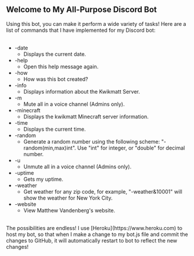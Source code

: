 ## Welcome to My All-Purpose Discord Bot  

Using this bot, you can make it perform a wide variety of tasks! Here are a list of commands that I have implemented for my Discord bot:  
<br>
* -date
	* Displays the current date.
* -help
	* Open this help message again.
* -how
	* How was this bot created?
* -info
	* Displays information about the Kwikmatt Server.
* -m
	* Mute all in a voice channel (Admins only).
* -minecraft
	* Displays the kwikmatt Minecraft server information.
* -time
	* Displays the current time.
* -random
	* Generate a random number using the following scheme: "-random(min,max)int". Use "int" for integer, or "double" for decimal number.
* -u
	* Unmute all in a voice channel (Admins only).
* -uptime
	* Gets my uptime.
* -weather
	* Get weather for any zip code, for example, "-weather&10001" will show the weather for New York City.
* -website
	* View Matthew Vandenberg's website.
<br>  
The possibilities are endless! I use [Heroku](https://www.heroku.com) to host my bot, so that when I make a change to my bot.js file and commit the changes to GitHub, it will automatically restart to bot to reflect the new changes!